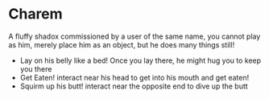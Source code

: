 # Charem

A fluffy shadox commissioned by a user of the same name, you cannot play as him, merely place him as an object, but he does many things still!

- Lay on his belly like a bed!
	Once you lay there, he might hug you to keep you there
- Get Eaten!
	interact near his head to get into his mouth and get eaten!
- Squirm up his butt!
	interact near the opposite end to dive up the butt
